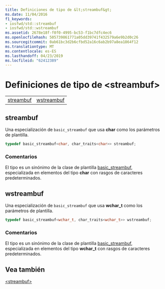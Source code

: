 ```yaml
---
title: Definiciones de tipo de &lt;streambuf&gt;
ms.date: 11/04/2016
f1_keywords:
- iosfwd/std::streambuf
- iosfwd/std::wstreambuf
ms.assetid: 2678e18f-f0f0-4995-bc53-f1bc7dfc4ec6
ms.openlocfilehash: 505739861771a05dd39741f432579a6e9b2d0c26
ms.sourcegitcommit: 0ab61bc3d2b6cfbd52a16c6ab2b97a8ea1864f12
ms.translationtype: MT
ms.contentlocale: es-ES
ms.lasthandoff: 04/23/2019
ms.locfileid: "62412389"
---
```

# <a name="ltstreambufgt-typedefs"></a>Definiciones de tipo de &lt;streambuf&gt;

|||
|-|-|
|[streambuf](#streambuf)|[wstreambuf](#wstreambuf)|

## <a name="streambuf"></a>  streambuf

Una especialización de `basic_streambuf` que usa **char** como los parámetros de plantilla.

```cpp
typedef basic_streambuf<char, char_traits<char>> streambuf;
```

### <a name="remarks"></a>Comentarios

El tipo es un sinónimo de la clase de plantilla [basic_streambuf](../standard-library/basic-streambuf-class.md), especializada en elementos del tipo **char** con rasgos de caracteres predeterminados.

## <a name="wstreambuf"></a>  wstreambuf

Una especialización de `basic_streambuf` que usa **wchar_t** como los parámetros de plantilla.

```cpp
typedef basic_streambuf<wchar_t, char_traits<wchar_t>> wstreambuf;
```

### <a name="remarks"></a>Comentarios

El tipo es un sinónimo de la clase de plantilla [basic_streambuf](../standard-library/basic-streambuf-class.md), especializada en elementos del tipo **wchar_t** con rasgos de caracteres predeterminados.

## <a name="see-also"></a>Vea también

[\<streambuf>](../standard-library/streambuf.md)<br/>
